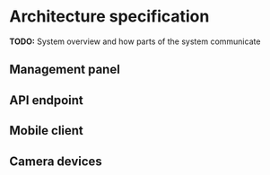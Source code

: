 # Architecture specification

**TODO:** System overview and how parts of the system communicate

## Management panel

## API endpoint

## Mobile client

## Camera devices
